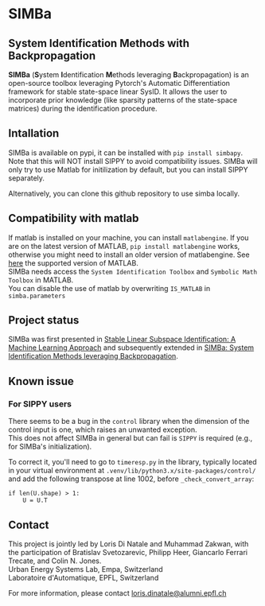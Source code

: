 # SIMBa
## System Identification Methods with Backpropagation

**SIMBa** (**S**ystem **I**dentification **M**ethods leveraging **B**ackpropagation) is an open-source toolbox leveraging Pytorch's Automatic Differentiation framework for stable state-space linear SysID. It allows the user to incorporate prior knowledge (like sparsity patterns of the state-space matrices) during the identification procedure.

## Intallation
SIMBa is available on pypi, it can be installed with `pip install simbapy`.  
Note that this will NOT install SIPPY to avoid compatibility issues. SIMBa will only try to use Matlab for initilization by default, but you can install SIPPY separately.

Alternatively, you can clone this github repository to use simba locally.

## Compatibility with matlab
If matlab is installed on your machine, you can install `matlabengine`. If you are on the latest version of MATLAB, `pip install matlabengine` works, otherwise you might need to install an older version of matlabengine. See [here](https://pypi.org/project/matlabengine) the supported version of MATLAB.  
SIMBa needs access the `System Identification Toolbox` and `Symbolic Math Toolbox` in MATLAB.  
You can disable the use of matlab by overwriting `IS_MATLAB` in `simba.parameters`

## Project status
SIMBa was first presented in [Stable Linear Subspace Identification: A Machine Learning Approach](https://arxiv.org/pdf/2311.03197.pdf) and subsequently extended in [SIMBa: System Identification Methods leveraging Backpropagation](https://arxiv.org/pdf/2311.13889.pdf).

## Known issue
### For SIPPY users
There seems to be a bug in the `control` library when the dimension of the control input is one, which raises an unwanted exception.  
This does not affect SIMBa in general but can fail is `SIPPY` is required (e.g., for SIMBa's initialization).

To correct it, you'll need to go to `timeresp.py` in the library, typically located in your virtual environment at `.venv/lib/python3.x/site-packages/control/` and add the following transpose at line 1002, before `_check_convert_array`:

    if len(U.shape) > 1:
        U = U.T

## Contact

This project is jointly led by Loris Di Natale and Muhammad Zakwan, with the participation of Bratislav Svetozarevic, Philipp Heer, Giancarlo Ferrari Trecate, and Colin N. Jones.  
Urban Energy Systems Lab, Empa, Switzerland  
Laboratoire d'Automatique, EPFL, Switzerland  

For more information, please contact loris.dinatale@alumni.epfl.ch